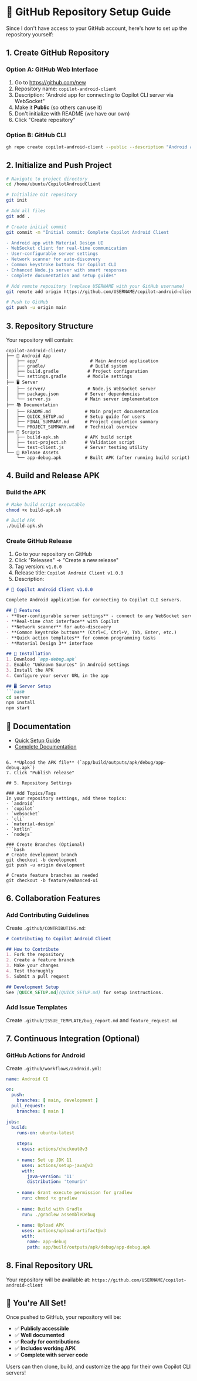 # 🚀 GitHub Repository Setup Guide

Since I don't have access to your GitHub account, here's how to set up the repository yourself:

## 1. Create GitHub Repository

### Option A: GitHub Web Interface
1. Go to https://github.com/new
2. Repository name: `copilot-android-client`
3. Description: "Android app for connecting to Copilot CLI server via WebSocket"
4. Make it **Public** (so others can use it)
5. Don't initialize with README (we have our own)
6. Click "Create repository"

### Option B: GitHub CLI
```bash
gh repo create copilot-android-client --public --description "Android app for connecting to Copilot CLI server"
```

## 2. Initialize and Push Project

```bash
# Navigate to project directory
cd /home/ubuntu/CopilotAndroidClient

# Initialize Git repository
git init

# Add all files
git add .

# Create initial commit
git commit -m "Initial commit: Complete Copilot Android Client

- Android app with Material Design UI
- WebSocket client for real-time communication
- User-configurable server settings
- Network scanner for auto-discovery
- Common keystroke buttons for Copilot CLI
- Enhanced Node.js server with smart responses
- Complete documentation and setup guides"

# Add remote repository (replace USERNAME with your GitHub username)
git remote add origin https://github.com/USERNAME/copilot-android-client.git

# Push to GitHub
git push -u origin main
```

## 3. Repository Structure

Your repository will contain:

```
copilot-android-client/
├── 📱 Android App
│   ├── app/                    # Main Android application
│   ├── gradle/                 # Build system
│   ├── build.gradle           # Project configuration
│   └── settings.gradle        # Module settings
├── 🖥️ Server
│   ├── server/                # Node.js WebSocket server
│   ├── package.json          # Server dependencies
│   └── server.js             # Main server implementation
├── 📚 Documentation
│   ├── README.md             # Main project documentation
│   ├── QUICK_SETUP.md        # Setup guide for users
│   ├── FINAL_SUMMARY.md      # Project completion summary
│   └── PROJECT_SUMMARY.md    # Technical overview
├── 🔧 Scripts
│   ├── build-apk.sh          # APK build script
│   ├── test-project.sh       # Validation script
│   └── test-client.js        # Server testing utility
└── 🎯 Release Assets
    └── app-debug.apk         # Built APK (after running build script)
```

## 4. Build and Release APK

### Build the APK
```bash
# Make build script executable
chmod +x build-apk.sh

# Build APK
./build-apk.sh
```

### Create GitHub Release
1. Go to your repository on GitHub
2. Click "Releases" → "Create a new release"
3. Tag version: `v1.0.0`
4. Release title: `Copilot Android Client v1.0.0`
5. Description:
```markdown
# 🤖 Copilot Android Client v1.0.0

Complete Android application for connecting to Copilot CLI servers.

## 📱 Features
- **User-configurable server settings** - connect to any WebSocket server
- **Real-time chat interface** with Copilot
- **Network scanner** for auto-discovery
- **Common keystroke buttons** (Ctrl+C, Ctrl+V, Tab, Enter, etc.)
- **Quick action templates** for common programming tasks
- **Material Design 3** interface

## 🚀 Installation
1. Download `app-debug.apk`
2. Enable "Unknown Sources" in Android settings
3. Install the APK
4. Configure your server URL in the app

## 🖥️ Server Setup
```bash
cd server
npm install
npm start
```

## 📖 Documentation
- [Quick Setup Guide](QUICK_SETUP.md)
- [Complete Documentation](README.md)
```

6. **Upload the APK file** (`app/build/outputs/apk/debug/app-debug.apk`)
7. Click "Publish release"

## 5. Repository Settings

### Add Topics/Tags
In your repository settings, add these topics:
- `android`
- `copilot`
- `websocket`
- `cli`
- `material-design`
- `kotlin`
- `nodejs`

### Create Branches (Optional)
```bash
# Create development branch
git checkout -b development
git push -u origin development

# Create feature branches as needed
git checkout -b feature/enhanced-ui
```

## 6. Collaboration Features

### Add Contributing Guidelines
Create `.github/CONTRIBUTING.md`:
```markdown
# Contributing to Copilot Android Client

## How to Contribute
1. Fork the repository
2. Create a feature branch
3. Make your changes
4. Test thoroughly
5. Submit a pull request

## Development Setup
See [QUICK_SETUP.md](QUICK_SETUP.md) for setup instructions.
```

### Add Issue Templates
Create `.github/ISSUE_TEMPLATE/bug_report.md` and `feature_request.md`

## 7. Continuous Integration (Optional)

### GitHub Actions for Android
Create `.github/workflows/android.yml`:
```yaml
name: Android CI

on:
  push:
    branches: [ main, development ]
  pull_request:
    branches: [ main ]

jobs:
  build:
    runs-on: ubuntu-latest
    
    steps:
    - uses: actions/checkout@v3
    
    - name: Set up JDK 11
      uses: actions/setup-java@v3
      with:
        java-version: '11'
        distribution: 'temurin'
        
    - name: Grant execute permission for gradlew
      run: chmod +x gradlew
      
    - name: Build with Gradle
      run: ./gradlew assembleDebug
      
    - name: Upload APK
      uses: actions/upload-artifact@v3
      with:
        name: app-debug
        path: app/build/outputs/apk/debug/app-debug.apk
```

## 8. Final Repository URL

Your repository will be available at:
`https://github.com/USERNAME/copilot-android-client`

## 🎉 You're All Set!

Once pushed to GitHub, your repository will be:
- ✅ **Publicly accessible**
- ✅ **Well documented**
- ✅ **Ready for contributions**
- ✅ **Includes working APK**
- ✅ **Complete with server code**

Users can then clone, build, and customize the app for their own Copilot CLI servers!